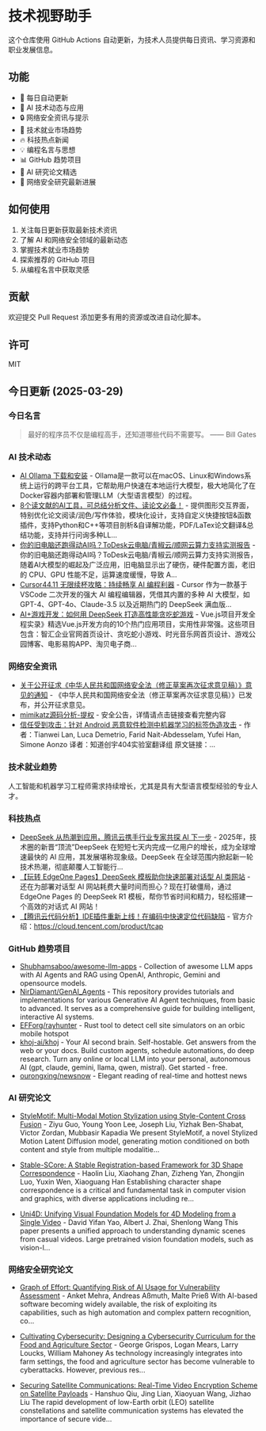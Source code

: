 # 技术视野助手

这个仓库使用 GitHub Actions 自动更新，为技术人员提供每日资讯、学习资源和职业发展信息。

## 功能

- 🔄 每日自动更新
- 🤖 AI 技术动态与应用
- 🔒 网络安全资讯与提示
- 💼 技术就业市场趋势
- 🔥 科技热点新闻
- 💡 编程名言与思想
- 📊 GitHub 趋势项目
- 📝 AI 研究论文精选
- 🔐 网络安全研究最新进展

## 如何使用

1. 关注每日更新获取最新技术资讯
2. 了解 AI 和网络安全领域的最新动态
3. 掌握技术就业市场趋势
4. 探索推荐的 GitHub 项目
5. 从编程名言中获取灵感

## 贡献

欢迎提交 Pull Request 添加更多有用的资源或改进自动化脚本。

## 许可

MIT

## 今日更新 (2025-03-29)

### 今日名言

> 最好的程序员不仅是编程高手，还知道哪些代码不需要写。 —— Bill Gates

### AI 技术动态

- [AI Ollama 下载和安装](https://i-operation.csdnimg.cn/images/8efd18d5d7054f77a81294a14cd80ad5.png) - Ollama是一款可以在macOS、Linux和Windows系统上运行的跨平台工具，它帮助用户快速在本地运行大模型，极大地简化了在Docker容器内部署和管理LLM（大型语言模型）的过程。
- [8个读文献的AI工具，可总结分析文件、读论文必备！](https://i-operation.csdnimg.cn/images/8efd18d5d7054f77a81294a14cd80ad5.png) - 提供图形交互界面，特别优化论文阅读/润色/写作体验，模块化设计，支持自定义快捷按钮&函数插件，支持Python和C++等项目剖析&自译解功能，PDF/LaTex论文翻译&总结功能，支持并行问询多种LL...
- [你的旧电脑还跑得动AI吗？ToDesk云电脑/青椒云/顺网云算力支持实测报告](https://i-operation.csdnimg.cn/images/8efd18d5d7054f77a81294a14cd80ad5.png) - 你的旧电脑还跑得动AI吗？ToDesk云电脑/青椒云/顺网云算力支持实测报告，随着AI大模型的崛起及广泛应用，旧电脑显示出了硬伤，硬件配置方面，老旧的 CPU、GPU 性能不足，运算速度缓慢，导致 A...
- [Cursor44.11 无限续杯攻略：持续畅享 AI 编程利器](https://i-operation.csdnimg.cn/images/8efd18d5d7054f77a81294a14cd80ad5.png) - Cursor 作为一款基于 VSCode 二次开发的强大 AI 编程编辑器，凭借其内置的多种 AI 大模型，如 GPT-4、GPT-4o、Claude-3.5 以及近期热门的 DeepSeek 满血版...
- [AI+游戏开发：如何用 DeepSeek 打造高性能贪吃蛇游戏](https://i-operation.csdnimg.cn/images/8efd18d5d7054f77a81294a14cd80ad5.png) - Vue.js项目开发全程实录》精选Vue.js开发方向的10个热门应用项目，实用性非常强。这些项目包含：智汇企业官网首页设计、贪吃蛇小游戏、时光音乐网首页设计、游戏公园博客、电影易购APP、淘贝电子商...


### 网络安全资讯

- [关于公开征求《中华人民共和国网络安全法（修正草案再次征求意见稿）》意见的通知](https://www.freebuf.com/news/426034.html) - 《中华人民共和国网络安全法（修正草案再次征求意见稿）》已发布，并公开征求意见。
- [mimikatz源码分析-提权](https://www.anquanke.com/post/id/288505) - 安全公告，详情请点击链接查看完整内容
- [信任受到攻击：针对 Android 恶意软件检测中机器学习的标签伪造攻击](https://paper.seebug.org/3310/) - 作者：Tianwei Lan, Luca Demetrio, Farid Nait-Abdesselam, Yufei Han, Simone Aonzo
译者：知道创宇404实验室翻译组
原文链接：...


### 技术就业趋势

人工智能和机器学习工程师需求持续增长，尤其是具有大型语言模型经验的专业人才。

### 科技热点

- [DeepSeek 从热潮到应用，腾讯云携手行业专家共探 AI 下一步](https://cloud.tencent.com/developer/article/2508223) - 2025年，技术圈的新晋“顶流”DeepSeek 在短短七天内完成一亿用户的增长，成为全球增速最快的 AI 应用，其发展堪称现象级。DeepSeek 在全球范围内掀起新一轮技术热潮，彻底颠覆人工智能行...
- [【玩转 EdgeOne Pages】DeepSeek 模板助你快速部署对话型 AI 类网站](https://cloud.tencent.com/developer/article/2507513) - 还在为部署对话型 AI 网站耗费大量时间而担心？现在打破僵局，通过 EdgeOne Pages 的 DeepSeek R1 模板，帮你节省时间和精力，轻松搭建一个高效的对话式 AI 网站！
- [【腾讯云代码分析】IDE插件重新上线！在编码中快速定位代码缺陷](https://cloud.tencent.com/developer/article/2508229) - 官方介绍：https://cloud.tencent.com/product/tcap


### GitHub 趋势项目

- [Shubhamsaboo/awesome-llm-apps](https://github.com/Shubhamsaboo/awesome-llm-apps) - Collection of awesome LLM apps with AI Agents and RAG using OpenAI, Anthropic, Gemini and opensource models.
- [NirDiamant/GenAI_Agents](https://github.com/NirDiamant/GenAI_Agents) - This repository provides tutorials and implementations for various Generative AI Agent techniques, from basic to advanced. It serves as a comprehensive guide for building intelligent, interactive AI systems.
- [EFForg/rayhunter](https://github.com/EFForg/rayhunter) - Rust tool to detect cell site simulators on an orbic mobile hotspot
- [khoj-ai/khoj](https://github.com/khoj-ai/khoj) - Your AI second brain. Self-hostable. Get answers from the web or your docs. Build custom agents, schedule automations, do deep research. Turn any online or local LLM into your personal, autonomous AI (gpt, claude, gemini, llama, qwen, mistral). Get started - free.
- [ourongxing/newsnow](https://github.com/ourongxing/newsnow) - Elegant reading of real-time and hottest news




### AI 研究论文

- [StyleMotif: Multi-Modal Motion Stylization using Style-Content Cross
  Fusion](http://arxiv.org/abs/2503.21775v1) - Ziyu Guo, Young Yoon Lee, Joseph Liu, Yizhak Ben-Shabat, Victor Zordan, Mubbasir Kapadia
  We present StyleMotif, a novel Stylized Motion Latent Diffusion model,
generating motion conditioned on both content and style from multiple
modalitie...

- [Stable-SCore: A Stable Registration-based Framework for 3D Shape
  Correspondence](http://arxiv.org/abs/2503.21766v1) - Haolin Liu, Xiaohang Zhan, Zizheng Yan, Zhongjin Luo, Yuxin Wen, Xiaoguang Han
  Establishing character shape correspondence is a critical and fundamental
task in computer vision and graphics, with diverse applications including
re...

- [Uni4D: Unifying Visual Foundation Models for 4D Modeling from a Single
  Video](http://arxiv.org/abs/2503.21761v1) - David Yifan Yao, Albert J. Zhai, Shenlong Wang
  This paper presents a unified approach to understanding dynamic scenes from
casual videos. Large pretrained vision foundation models, such as
vision-l...



### 网络安全研究论文

- [Graph of Effort: Quantifying Risk of AI Usage for Vulnerability
  Assessment](http://arxiv.org/abs/2503.16392v1) - Anket Mehra, Andreas Aßmuth, Malte Prieß
  With AI-based software becoming widely available, the risk of exploiting its
capabilities, such as high automation and complex pattern recognition, co...

- [Cultivating Cybersecurity: Designing a Cybersecurity Curriculum for the
  Food and Agriculture Sector](http://arxiv.org/abs/2503.16292v1) - George Grispos, Logan Mears, Larry Loucks, William Mahoney
  As technology increasingly integrates into farm settings, the food and
agriculture sector has become vulnerable to cyberattacks. However, previous
res...

- [Securing Satellite Communications: Real-Time Video Encryption Scheme on
  Satellite Payloads](http://arxiv.org/abs/2503.16287v1) - Hanshuo Qiu, Jing Lian, Xiaoyuan Wang, Jizhao Liu
  The rapid development of low-Earth orbit (LEO) satellite constellations and
satellite communication systems has elevated the importance of secure vide...

